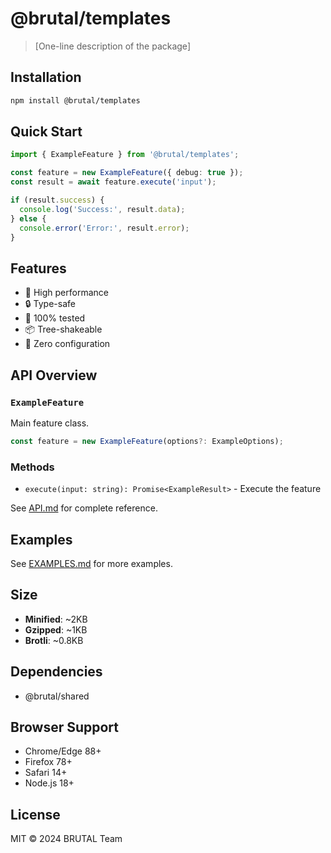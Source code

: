 # @brutal/templates

> [One-line description of the package]

## Installation

```bash
npm install @brutal/templates
```

## Quick Start

```typescript
import { ExampleFeature } from '@brutal/templates';

const feature = new ExampleFeature({ debug: true });
const result = await feature.execute('input');

if (result.success) {
  console.log('Success:', result.data);
} else {
  console.error('Error:', result.error);
}
```

## Features

- 🚀 High performance
- 🔒 Type-safe
- 🧪 100% tested
- 📦 Tree-shakeable
- 🔧 Zero configuration

## API Overview

### `ExampleFeature`

Main feature class.

```typescript
const feature = new ExampleFeature(options?: ExampleOptions);
```

### Methods

- `execute(input: string): Promise<ExampleResult>` - Execute the feature

See [API.md](./API.md) for complete reference.

## Examples

See [EXAMPLES.md](./EXAMPLES.md) for more examples.

## Size

- **Minified**: ~2KB
- **Gzipped**: ~1KB
- **Brotli**: ~0.8KB

## Dependencies

- @brutal/shared

## Browser Support

- Chrome/Edge 88+
- Firefox 78+
- Safari 14+
- Node.js 18+

## License

MIT © 2024 BRUTAL Team
